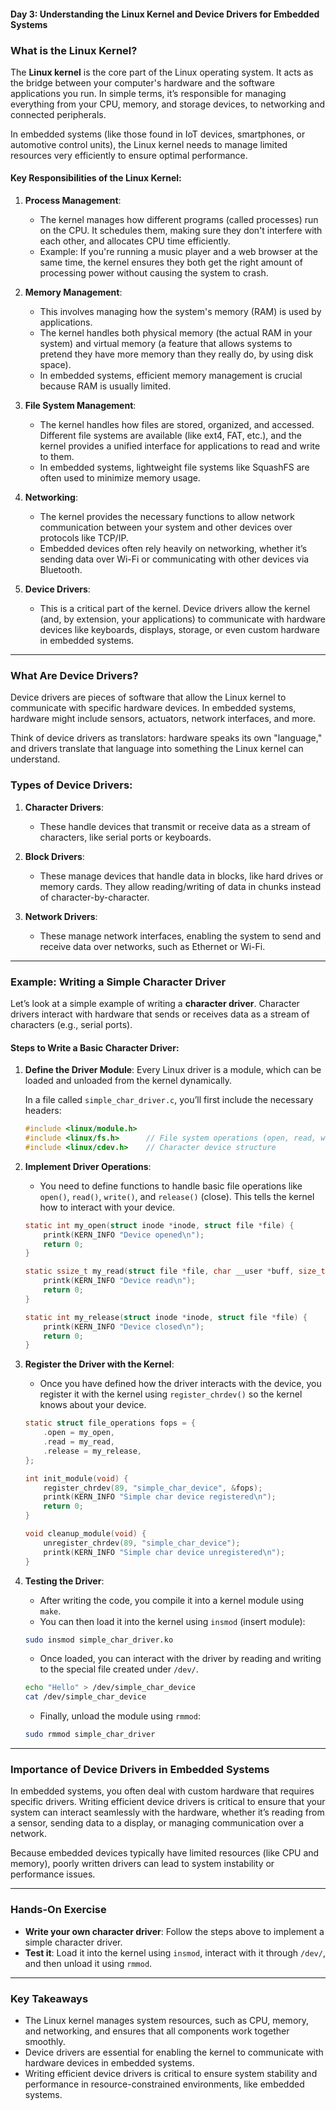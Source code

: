 #### **Day 3: Understanding the Linux Kernel and Device Drivers for Embedded Systems**

### What is the Linux Kernel?

The **Linux kernel** is the core part of the Linux operating system. It acts as the bridge between your computer's hardware and the software applications you run. In simple terms, it’s responsible for managing everything from your CPU, memory, and storage devices, to networking and connected peripherals.

In embedded systems (like those found in IoT devices, smartphones, or automotive control units), the Linux kernel needs to manage limited resources very efficiently to ensure optimal performance.

#### Key Responsibilities of the Linux Kernel:

1. **Process Management**:
   - The kernel manages how different programs (called processes) run on the CPU. It schedules them, making sure they don't interfere with each other, and allocates CPU time efficiently.
   - Example: If you're running a music player and a web browser at the same time, the kernel ensures they both get the right amount of processing power without causing the system to crash.

2. **Memory Management**:
   - This involves managing how the system's memory (RAM) is used by applications.
   - The kernel handles both physical memory (the actual RAM in your system) and virtual memory (a feature that allows systems to pretend they have more memory than they really do, by using disk space).
   - In embedded systems, efficient memory management is crucial because RAM is usually limited.

3. **File System Management**:
   - The kernel handles how files are stored, organized, and accessed. Different file systems are available (like ext4, FAT, etc.), and the kernel provides a unified interface for applications to read and write to them.
   - In embedded systems, lightweight file systems like SquashFS are often used to minimize memory usage.

4. **Networking**:
   - The kernel provides the necessary functions to allow network communication between your system and other devices over protocols like TCP/IP.
   - Embedded devices often rely heavily on networking, whether it’s sending data over Wi-Fi or communicating with other devices via Bluetooth.

5. **Device Drivers**:
   - This is a critical part of the kernel. Device drivers allow the kernel (and, by extension, your applications) to communicate with hardware devices like keyboards, displays, storage, or even custom hardware in embedded systems.
   
---

### What Are Device Drivers?

Device drivers are pieces of software that allow the Linux kernel to communicate with specific hardware devices. In embedded systems, hardware might include sensors, actuators, network interfaces, and more. 

Think of device drivers as translators: hardware speaks its own "language," and drivers translate that language into something the Linux kernel can understand.

### Types of Device Drivers:

1. **Character Drivers**:
   - These handle devices that transmit or receive data as a stream of characters, like serial ports or keyboards.
   
2. **Block Drivers**:
   - These manage devices that handle data in blocks, like hard drives or memory cards. They allow reading/writing of data in chunks instead of character-by-character.
   
3. **Network Drivers**:
   - These manage network interfaces, enabling the system to send and receive data over networks, such as Ethernet or Wi-Fi.

---

### Example: Writing a Simple Character Driver

Let’s look at a simple example of writing a **character driver**. Character drivers interact with hardware that sends or receives data as a stream of characters (e.g., serial ports).

#### Steps to Write a Basic Character Driver:

1. **Define the Driver Module**:
   Every Linux driver is a module, which can be loaded and unloaded from the kernel dynamically.

   In a file called `simple_char_driver.c`, you’ll first include the necessary headers:
   
   ```c
   #include <linux/module.h>
   #include <linux/fs.h>      // File system operations (open, read, write)
   #include <linux/cdev.h>    // Character device structure
   ```

2. **Implement Driver Operations**:
   - You need to define functions to handle basic file operations like `open()`, `read()`, `write()`, and `release()` (close). This tells the kernel how to interact with your device.
   
   ```c
   static int my_open(struct inode *inode, struct file *file) {
       printk(KERN_INFO "Device opened\n");
       return 0;
   }

   static ssize_t my_read(struct file *file, char __user *buff, size_t len, loff_t *offset) {
       printk(KERN_INFO "Device read\n");
       return 0;
   }

   static int my_release(struct inode *inode, struct file *file) {
       printk(KERN_INFO "Device closed\n");
       return 0;
   }
   ```

3. **Register the Driver with the Kernel**:
   - Once you have defined how the driver interacts with the device, you register it with the kernel using `register_chrdev()` so the kernel knows about your device.

   ```c
   static struct file_operations fops = {
       .open = my_open,
       .read = my_read,
       .release = my_release,
   };

   int init_module(void) {
       register_chrdev(89, "simple_char_device", &fops);
       printk(KERN_INFO "Simple char device registered\n");
       return 0;
   }

   void cleanup_module(void) {
       unregister_chrdev(89, "simple_char_device");
       printk(KERN_INFO "Simple char device unregistered\n");
   }
   ```

4. **Testing the Driver**:
   - After writing the code, you compile it into a kernel module using `make`.
   - You can then load it into the kernel using `insmod` (insert module):
   
   ```bash
   sudo insmod simple_char_driver.ko
   ```

   - Once loaded, you can interact with the driver by reading and writing to the special file created under `/dev/`.

   ```bash
   echo "Hello" > /dev/simple_char_device
   cat /dev/simple_char_device
   ```

   - Finally, unload the module using `rmmod`:
   
   ```bash
   sudo rmmod simple_char_driver
   ```

---

### Importance of Device Drivers in Embedded Systems

In embedded systems, you often deal with custom hardware that requires specific drivers. Writing efficient device drivers is critical to ensure that your system can interact seamlessly with the hardware, whether it’s reading from a sensor, sending data to a display, or managing communication over a network.

Because embedded devices typically have limited resources (like CPU and memory), poorly written drivers can lead to system instability or performance issues.

---

### Hands-On Exercise

- **Write your own character driver**: Follow the steps above to implement a simple character driver. 
- **Test it**: Load it into the kernel using `insmod`, interact with it through `/dev/`, and then unload it using `rmmod`.

---

### Key Takeaways

- The Linux kernel manages system resources, such as CPU, memory, and networking, and ensures that all components work together smoothly.
- Device drivers are essential for enabling the kernel to communicate with hardware devices in embedded systems.
- Writing efficient device drivers is critical to ensure system stability and performance in resource-constrained environments, like embedded systems.

